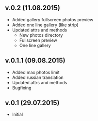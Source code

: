 ## v.0.2 (11.08.2015)
+ Added gallery fullscreen photos preview
+ Added one line gallery (like strip)
+ Updated attrs and methods
    * New photos directory
    * Fullscreen preview
    * One line gallery

## v.0.1.1 (09.08.2015)
+ Added max photos limit
+ Added russian translation
+ Updated attrs and methods
+ Bugfixing

## v.0.1 (29.07.2015)
+ Initial